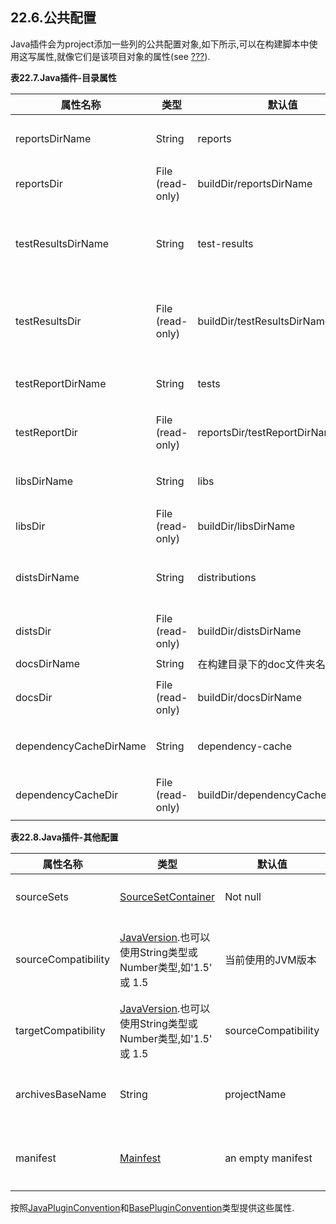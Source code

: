 ## 22.6.公共配置
Java插件会为project添加一些列的公共配置对象,如下所示,可以在构建脚本中使用这写属性,就像它们是该项目对象的属性(see [???](https://docs.gradle.org/current/userguide/java_plugin.html)).

**表22.7.Java插件-目录属性**

属性名称                   | 类型               | 默认值                             | 描述
---------------------- | ---------------- | ------------------------------- | ----------------------------
reportsDirName         | String           | reports                         | 在构建目录的生成报告的文件夹名
reportsDir             | File (read-only) | buildDir/reportsDirName         | 该目录下会生成报告
testResultsDirName     | String           | test-results                    | 在构建目录的测试结果的result.xml的存放目录名
testResultsDir         | File (read-only) | buildDir/testResultsDirName     | 测试结果的 result.xml 文件会存放在该文件夹中
testReportDirName      | String           | tests                           | 在构建目录的测试报告的文件夹名
testReportDir          | File (read-only) | reportsDir/testReportDirName    | 测试的测试报告会存放在该目录下
libsDirName            | String           | libs                            | 在构建目录下的类库文件夹名
libsDir                | File (read-only) | buildDir/libsDirName            | 该目录下存放类库
distsDirName           | String           | distributions                   | 在构建目录下的distributions文件夹名
distsDir               | File (read-only) | buildDir/distsDirName           | 该目录下存放生成的distributions
docsDirName            | String           | 在构建目录下的doc文件夹名                  |
docsDir                | File (read-only) | buildDir/docsDirName            | 该目录下存放生成的文档
dependencyCacheDirName | String           | dependency-cache                | 在构建目录下的依赖缓存文件夹名
dependencyCacheDir     | File (read-only) | buildDir/dependencyCacheDirName | 该目录用来缓存源依赖信息。

 **表22.8.Java插件-其他配置**

属性名称                | 类型                                                                                                                         | 默认值                 | 描述
------------------- | -------------------------------------------------------------------------------------------------------------------------- | ------------------- | ---------------------
sourceSets          | [SourceSetContainer](https://docs.gradle.org/current/javadoc/org/gradle/api/tasks/SourceSetContainer.html)                 | Not null            | 包含项目的sourceSet
sourceCompatibility | [JavaVersion](https://docs.gradle.org/current/javadoc/org/gradle/api/JavaVersion.html).也可以使用String类型或Number类型,如'1.5' 或 1.5 | 当前使用的JVM版本          | 编译Java源码时所使用的Java兼容版本
targetCompatibility | [JavaVersion](https://docs.gradle.org/current/javadoc/org/gradle/api/JavaVersion.html).也可以使用String类型或Number类型,如'1.5' 或 1.5 | sourceCompatibility | 生成class文件的Java版本
archivesBaseName    | String                                                                                                                     | projectName         | 用于.jar文件或者.zip存档的基本名称
manifest            | [Mainfest](https://docs.gradle.org/current/javadoc/org/gradle/api/java/archives/Manifest.html)                             | an empty manifest   | 该清单中包括所有的JAR文件

  按照[JavaPluginConvention](https://docs.gradle.org/current/dsl/org.gradle.api.plugins.JavaPluginConvention.html)和[BasePluginConvention](https://docs.gradle.org/current/dsl/org.gradle.api.plugins.BasePluginConvention.html)类型提供这些属性.
